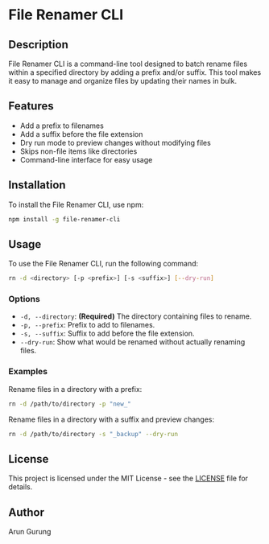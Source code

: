 # File Renamer CLI

## Description

File Renamer CLI is a command-line tool designed to batch rename files within a specified directory by adding a prefix and/or suffix. This tool makes it easy to manage and organize files by updating their names in bulk.

## Features

- Add a prefix to filenames
- Add a suffix before the file extension
- Dry run mode to preview changes without modifying files
- Skips non-file items like directories
- Command-line interface for easy usage

## Installation

To install the File Renamer CLI, use npm:

```bash
npm install -g file-renamer-cli
```

## Usage

To use the File Renamer CLI, run the following command:

```bash
rn -d <directory> [-p <prefix>] [-s <suffix>] [--dry-run]
```

### Options

- `-d, --directory`: **(Required)** The directory containing files to rename.
- `-p, --prefix`: Prefix to add to filenames.
- `-s, --suffix`: Suffix to add before the file extension.
- `--dry-run`: Show what would be renamed without actually renaming files.

### Examples

Rename files in a directory with a prefix:

```bash
rn -d /path/to/directory -p "new_"
```

Rename files in a directory with a suffix and preview changes:

```bash
rn -d /path/to/directory -s "_backup" --dry-run
```

## License

This project is licensed under the MIT License - see the [LICENSE](LICENSE) file for details.

## Author

Arun Gurung
